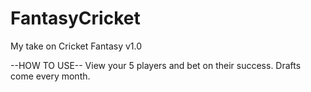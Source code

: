 # FantasyCricket
My take on Cricket Fantasy
v1.0

--HOW TO USE--
View your 5 players and bet on their success. Drafts come every month.
